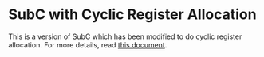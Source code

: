 # SubC with Cyclic Register Allocation

This is a version of SubC which has been modified
to do cyclic register allocation. For more details,
read [this document](../12_Register_Allocation.md).
